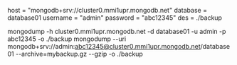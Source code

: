 <!-- host = "mongodb+srv://admin:abc12345@cluster0.mmi1upr.mongodb.net/database01" -->
host = "mongodb+srv://cluster0.mmi1upr.mongodb.net"
database = database01
username = "admin"
password = "abc12345"
des = ./backup


mongodump -h cluster0.mmi1upr.mongodb.net -d database01 -u admin -p abc12345 -o ./backup
mongodump --uri mongodb+srv://admin:abc12345@cluster0.mmi1upr.mongodb.net/database01 --archive=mybackup.gz --gzip -o ./backup